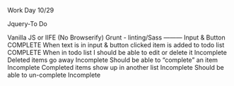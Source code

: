 Work Day 10/29 

Jquery-To Do

Vanilla JS or IIFE (No Browserify)
Grunt - linting/Sass
———
Input & Button
  COMPLETE
When text is in input & button clicked item is added to todo list
  COMPLETE
When in todo list I should be able to edit or delete it
  Incomplete
Deleted items go away
  Incomplete
Should be able to “complete” an item
  Incomplete
Completed items show up in another list
  Incomplete
Should be able to un-complete
  Incomplete